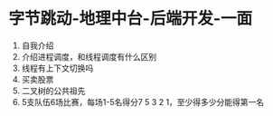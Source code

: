 # 字节跳动-地理中台-后端开发-一面

1. 自我介绍
2. 介绍进程调度，和线程调度有什么区别
3. 线程有上下文切换吗
4. 买卖股票
5. 二叉树的公共祖先
6. 5支队伍6场比赛，每场1-5名得分7 5 3 2 1，至少得多少分能得第一名